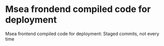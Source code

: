 # Msea frondend compiled code for deployment

Msea frontend compiled code for deployment: Staged commits, not every time